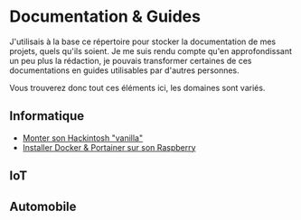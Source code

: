 # Documentation & Guides

J'utilisais à la base ce répertoire pour stocker la documentation de mes projets, quels qu'ils soient. Je me suis rendu compte qu'en approfondissant un peu plus la rédaction, je pouvais transformer certaines de ces documentations en guides utilisables par d'autres personnes.

Vous trouverez donc tout ces éléments ici, les domaines sont variés.

## Informatique

- [Monter son Hackintosh "vanilla"](build_vanilla_hackintosh/build_vanilla_hackintosh.md)
- [Installer Docker & Portainer sur son Raspberry](docker_portainer_raspberry/docker_portainer_raspberry.md)

## IoT

## Automobile
<!--stackedit_data:
eyJoaXN0b3J5IjpbMjYyMDg4OTY1XX0=
-->